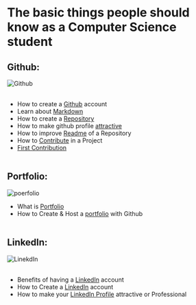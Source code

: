 # The basic things people should know as a Computer Science student
## Github:
![Github](https://github.com/Anikcb/Computer-Engineering-Basics/blob/main/Show%20File/github.jpg?raw=true)<br><br>
- How to create a [Github](https://www.youtube.com/watch?v=bK2M6JK1cYk&ab_channel=HowTo) account
- Learn about [Markdown](https://www.markdownguide.org/basic-syntax/)
- How to create a [Repository](https://www.youtube.com/watch?v=xmK1Q5uzH4w&ab_channel=MeriEngel)
- How to make github profile [attractive](https://www.youtube.com/watch?v=LooNWF67jrk&t=23s&ab_channel=KhushbooGoel)
- How to improve [Readme](https://www.youtube.com/watch?v=yXY3f9jw7fg&ab_channel=CodeTime) of a Repository
- How to [Contribute](https://www.youtube.com/watch?v=waEb2c9NDL8&ab_channel=Jovo) in a Project
- [First Contribution](https://github.com/firstcontributions/first-contributions)<br><br>

## Portfolio:
![poerfolio](https://github.com/Anikcb/Computer-Science-Basics/blob/main/Show%20File/portfolio.jpg?raw=true)
- What is [Portfolio](https://clarke.edu/academics/careers-internships/student-checklist/resume-writing-and-portfolios/what-is-a-portfolio/)
- How to Create & Host a [portfolio](https://www.youtube.com/watch?v=u-RLu_8kwA0&t=600s&ab_channel=JoshuaFluke) with Github<br><br>


## LinkedIn:<br>
![LinekdIn](https://github.com/Anikcb/Computer-Science-Basics/blob/main/Show%20File/LinkedIn.jpg?raw=true)<br><br>
- Benefits of having a [LinkedIn](https://www.linkedin.com/pulse/7-benefits-using-linkedin-sarah-rycraft/) account
- How to Create a [LinkedIn](https://www.youtube.com/watch?v=jh5eDSMPvjE&ab_channel=GCFLearnFree.org) account
- How to make your [LinkedIn Profile](https://www.youtube.com/watch?v=zd4ALKv8Das&ab_channel=ExpertAcademy) attractive or Professional
